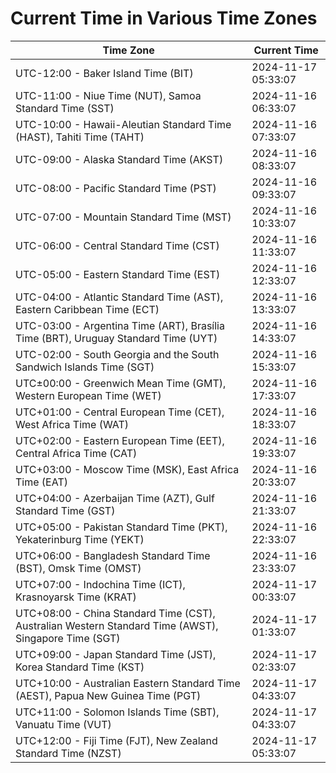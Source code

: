 # Current Time in Various Time Zones

| Time Zone | Current Time |
|-----------|--------------|
| UTC-12:00 - Baker Island Time (BIT) | 2024-11-17 05:33:07 |
| UTC-11:00 - Niue Time (NUT), Samoa Standard Time (SST) | 2024-11-16 06:33:07 |
| UTC-10:00 - Hawaii-Aleutian Standard Time (HAST), Tahiti Time (TAHT) | 2024-11-16 07:33:07 |
| UTC-09:00 - Alaska Standard Time (AKST) | 2024-11-16 08:33:07 |
| UTC-08:00 - Pacific Standard Time (PST) | 2024-11-16 09:33:07 |
| UTC-07:00 - Mountain Standard Time (MST) | 2024-11-16 10:33:07 |
| UTC-06:00 - Central Standard Time (CST) | 2024-11-16 11:33:07 |
| UTC-05:00 - Eastern Standard Time (EST) | 2024-11-16 12:33:07 |
| UTC-04:00 - Atlantic Standard Time (AST), Eastern Caribbean Time (ECT) | 2024-11-16 13:33:07 |
| UTC-03:00 - Argentina Time (ART), Brasília Time (BRT), Uruguay Standard Time (UYT) | 2024-11-16 14:33:07 |
| UTC-02:00 - South Georgia and the South Sandwich Islands Time (SGT) | 2024-11-16 15:33:07 |
| UTC±00:00 - Greenwich Mean Time (GMT), Western European Time (WET) | 2024-11-16 17:33:07 |
| UTC+01:00 - Central European Time (CET), West Africa Time (WAT) | 2024-11-16 18:33:07 |
| UTC+02:00 - Eastern European Time (EET), Central Africa Time (CAT) | 2024-11-16 19:33:07 |
| UTC+03:00 - Moscow Time (MSK), East Africa Time (EAT) | 2024-11-16 20:33:07 |
| UTC+04:00 - Azerbaijan Time (AZT), Gulf Standard Time (GST) | 2024-11-16 21:33:07 |
| UTC+05:00 - Pakistan Standard Time (PKT), Yekaterinburg Time (YEKT) | 2024-11-16 22:33:07 |
| UTC+06:00 - Bangladesh Standard Time (BST), Omsk Time (OMST) | 2024-11-16 23:33:07 |
| UTC+07:00 - Indochina Time (ICT), Krasnoyarsk Time (KRAT) | 2024-11-17 00:33:07 |
| UTC+08:00 - China Standard Time (CST), Australian Western Standard Time (AWST), Singapore Time (SGT) | 2024-11-17 01:33:07 |
| UTC+09:00 - Japan Standard Time (JST), Korea Standard Time (KST) | 2024-11-17 02:33:07 |
| UTC+10:00 - Australian Eastern Standard Time (AEST), Papua New Guinea Time (PGT) | 2024-11-17 04:33:07 |
| UTC+11:00 - Solomon Islands Time (SBT), Vanuatu Time (VUT) | 2024-11-17 04:33:07 |
| UTC+12:00 - Fiji Time (FJT), New Zealand Standard Time (NZST) | 2024-11-17 05:33:07 |

